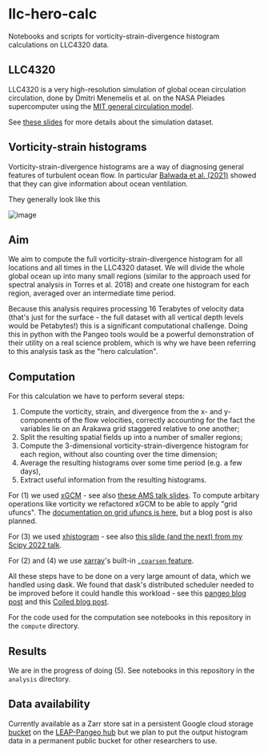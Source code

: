 # llc-hero-calc

Notebooks and scripts for vorticity-strain-divergence histogram calculations on LLC4320 data.

## LLC4320

LLC4320 is a very high-resolution simulation of global ocean circulation circulation, done by Dmitri Menemelis et al. on the NASA Pleiades supercomputer using the [MIT general circulation model](https://github.com/MITgcm/MITgcm).

See [these slides](https://online.kitp.ucsb.edu/online/blayers18/menemenlis/pdf/Menemenlis_BLayers18_KITP.pdf) for more details about the simulation dataset.

## Vorticity-strain histograms

Vorticity-strain-divergence histograms are a way of diagnosing general features of turbulent ocean flow. In particular [Balwada et al. (2021)](https://journals.ametsoc.org/view/journals/phoc/51/9/JPO-D-21-0016.1.xml) showed that they can give information about ocean ventilation.

They generally look like this

![image](https://user-images.githubusercontent.com/35968931/221258445-0ae6267b-ff00-45ce-8e88-c17217931130.png)

## Aim

We aim to compute the full vorticity-strain-divergence histogram for all locations and all times in the LLC4320 dataset. We will divide the whole global ocean up into many small regions (similar to the approach used for spectral analysis in Torres et al. 2018) and create one histogram for each region, averaged over an intermediate time period.

Because this analysis requires processing 16 Terabytes of velocity data (that's just for the surface - the full dataset with all vertical depth levels would be Petabytes!) this is a significant computational challenge. Doing this in python with the Pangeo tools would be a powerful demonstration of their utility on a real science problem, which is why we have been referring to this analysis task as the "hero calculation".

## Computation

For this calculation we have to perform several steps:
1) Compute the vorticity, strain, and divergence from the x- and y-components of the flow velocities, correctly accounting for the fact the variables lie on an Arakawa grid staggered relative to one another;
2) Split the resulting spatial fields up into a number of smaller regions;
3) Compute the 3-dimensional vorticity-strain-divergence histogram for each region, without also counting over the time dimension;
4) Average the resulting histograms over some time period (e.g. a few days),
5) Extract useful information from the resulting histograms.

For (1) we used [xGCM](https://github.com/xgcm/xgcm) - see also [these AMS talk slides](https://speakerdeck.com/tomnicholas/xgcm-staggered-grids-topologies-and-ufuncs-in-python). To compute arbitary operations like vorticity we refactored xGCM to be able to apply "grid ufuncs". The [documentation on grid ufuncs is here](https://xgcm.readthedocs.io/en/latest/grid_ufuncs.html), but a blog post is also planned.

For (3) we used [xhistogram](https://github.com/xgcm/xhistogram) - see also [this slide (and the next) from my Scipy 2022 talk](https://speakerdeck.com/tomnicholas/scipy-2022-can-we-analyse-the-largest-ocean-simulation-ever?slide=15).

For (2) and (4) we use [xarray](https://xarray.dev/)'s built-in [`.coarsen` feature](https://docs.xarray.dev/en/stable/user-guide/reshaping.html#reshaping-via-coarsen).

All these steps have to be done on a very large amount of data, which we handled using dask. We found that dask's distributed scheduler needed to be improved before it could handle this workload - see this [pangeo blog post](https://medium.com/pangeo/dask-distributed-and-pangeo-better-performance-for-everyone-thanks-to-science-software-63f85310a36b) and this [Coiled blog post](https://www.coiled.io/blog/reducing-dask-memory-usage).

For the code used for the computation see notebooks in this repository in the `compute` directory.

## Results

We are in the progress of doing (5). See notebooks in this repository in the `analysis` directory.

## Data availability

Currently available as a Zarr store sat in a persistent Google cloud storage [bucket](gs://leap-persistent/tomnicholas/hero-calc/compute/llc4320/vort_strain_div_histogram_coarsen_nan_padding.zarr) on the [LEAP-Pangeo hub](https://leap-stc.github.io/intro.html) but we plan to put the output histogram data in a permanent public bucket for other researchers to use.
